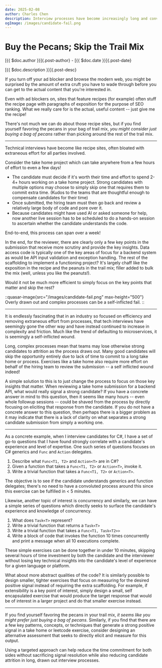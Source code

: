 ```yaml
---
date: 2025-02-08
author: Charles Chen
description: Interview processes have become increasingly long and convoluted.  Is it possible to short circuit the extraneous effort and condense the process without sacrificing on selection for quality and talent?
ogImage: /images/candidate-fail.png
---
```


# Buy the Pecans; Skip the Trail Mix

[{{ $doc.author }}]{.post-author} - [{{ $doc.date }}]{.post-date}

[{{ $doc.description }}]{.post-desc}

If you turn off your ad blocker and browse the modern web, you might be surprised by the amount of extra cruft you have to wade through before you can get to the actual content that you're interested in.

Even with ad blockers on, sites that feature recipes (for example) often stuff the recipe page with paragraphs of exposition for the purpose of SEO ranking.  What we really care for is the actual, useful content -- just give me the recipe!

There's not much we can do about those recipe sites, but if you find yourself favoring the pecans in your bag of trail mix, *you might consider just buying a bag of pecans* rather than picking around the rest of the trail mix.

---

Technical interviews have become like recipe sites, often bloated with extraneous effort for all parties involved.

Consider the take home project which can take anywhere from a few hours of effort to even a few days!

- The candidate must decide if it's worth their time and effort to spend 2-4+ hours working on a take home project.  Strong candidates with multiple options may choose to simply skip one that requires them to commit extra time. (Kudos to the teams that are thoughtful enough to compensate candidates for their time)
- Once submitted, the hiring team must then go back and review a relatively large body of code and pore over it.
- Because candidates might have used AI or asked someone for help, now another live session has to be scheduled to do a hands-on session to ascertain whether the candidate understands the code.

End-to-end, this process can span over a week!

In the end, for the reviewer, there are clearly only a few key points in the submission that receive more scrutiny and provide the key insights.  Data access code is typically one of the key areas of focus for a backend system as would be API input validation and exception handling.  The rest of the scaffolding to implement a functioning project?  It's largely chaff like the exposition in the recipe and the peanuts in the trail mix; filler added to bulk the mix (well, unless you like the peanuts!).

Would it not be much more efficient to simply focus on the key points that matter and skip the rest?

::quasar-image{src="/images/candidate-fail.png" max-height="500"}
Overly drawn out and complex processes can be a self-inflicted fail.
::

---

It is endlessly fascinating that in an industry so focused on efficiency and removing extraneous effort from processes, that tech interviews have seemingly gone the other way and have instead continued to increase in complexity and friction.  Much like the trend of defaulting to microservices, it is seemingly a self-inflicted wound.

Long, complex processes mean that teams may lose otherwise strong candidates to attrition as the process draws out.  Many good candidates will skip the opportunity entirely due to lack of time to commit to a long take home or process.  Exercises like a take home also require more effort on behalf of the hiring team to review the submission -- a self inflicted wound indeed!

A simple solution to this is to just change the process to focus on those key insights that matter.  When reviewing a take home submission for a backend API, what would really signal a strong candidate?  If you have a concrete answer in mind to this question, then it seems like many hours -- even whole followup sessions -- could be shaved from the process by directly focusing on eliciting that response from the candidate.  If you do not have a concrete answer to this question, then perhaps there is a bigger problem as it may indicate that there is a lack of clarity on what separates a strong candidate submission from simply a working one.

---

As a concrete example, when I interview candidates for C#, I have a set of go-to questions that I have found strongly correlate with a candidate's experience and level of expertise.  One such series of questions focuses on C# generics and `Func` and `Action` delegates.

1. Describe what `Func<T1, T2>` and `Action<T>` are in C#?
2. Given a function that takes a `Func<T1, T2>` or `Action<T>`, invoke it.
3. Write a trivial function that takes a `Func<T1, T2>` or `Action<T>`.

The objective is to see if the candidate understands generics and function delegates; there's no need to have a convoluted process around this since this exercise can be fulfilled in < 5 minutes.

Likewise, another topic of interest is concurrency and similarly, we can have a simple series of questions which directly seeks to surface the candidate's experience and knowledge of concurrency.

1. What does `Task<T>` represent?
2. Write a trivial function that returns a `Task<T>`
3. Write a trivial function that takes a `Func<T1, Task<T2>>`
4. Write a block of code that invokes the function 10 times concurrently and print a message when all 10 executions complete.

These simple exercises can be done together in under 10 minutes, skipping several hours of time investment by both the candidate and the interviewer without losing key technical insights into the candidate's level of experience for a given language or platform.

What about more abstract qualities of the code?  It is similarly possible to design smaller, tighter exercises that focus on measuring for the desired positive signal instead of requiring the extra scaffolding.  For example, if extensibility is a key point of interest, simply design a small, self encapsulated exercise that would produce the target response that would be of interest in a larger project and do that smaller exercise instead.

---

If you find yourself favoring the pecans in your trail mix, *it seems like you might prefer just buying a bag of pecans*.  Similarly, if you find that there are a few key patterns, concepts, or techniques that generate a strong positive signal in a take home or leetcode exercise, consider designing an alternative assessment that seeks to directly elicit and measure for this output.

Using a targeted approach can help reduce the time commitment for both sides without sacrificing signal resolution while also reducing candidate attrition in long, drawn out interview processes.
